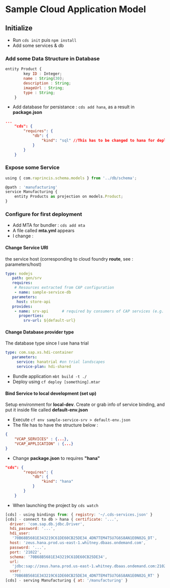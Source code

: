 # Sample Cloud Application Model

## Initialize
- Run `cds init` puis `npm install`
- Add some services & db

### Add some Data Structure in Database
```js
entity Product {
        key ID : Integer;
        name : String(30);
        description : String;
        imageUrl : String;
        type : String;
    }
```

- Add database for persistance : `cds add hana`, as a result in **package.json**
```json
...
    "cds": {
        "requires": {
            "db": {
                "kind": "sql" //This has to be changed to hana for deploiment
            }
        }
    }
```

### Expose some Service

```js
using { com.raprincis.schema.models } from '../db/schema';

@path : 'manufacturing'
service Manufacturing {
    entity Products as projection on models.Product;
}

```

### Configure for first deployment
- Add MTA for bundler : `cds add mta`
- A file called **mta.yml** appears
- I change : 

#### Change Service URI
the service host (corresponding to cloud foundry **route**, see : parameters/host)
```yml
type: nodejs
   path: gen/srv
   requires:
    # Resources extracted from CAP configuration
    - name: sample-service-db
   parameters:
     host: store-api
   provides:
    - name: srv-api      # required by consumers of CAP services (e.g. approuter)
      properties:
        srv-url: ${default-url}
```


#### Change Database provider type
The database type since I use hana trial

```yml
type: com.sap.xs.hdi-container
   parameters:
     service: hanatrial #on trial landscapes
     service-plan: hdi-shared
```


- Bundle application `mbt build -t ./`
- Deploy using `cf deploy [something].mtar`

#### Bind Service to local development (set up)
Setup environment for **local-dev**. Create or grab info of service binding, and put it inside file called **default-env.json**
- Execute `cf env sample-service-srv > default-env.json` 
- The file has to have the structure below :
```json
{
    "VCAP_SERVICES" : {...},
    "VCAP_APPLICATION" : {...}
}
```
- Change **package.json** to requires **"hana"**

```json
"cds": {
        "requires": {
            "db": {
                "kind": "hana"
            }
        }
    }
```

- When launching the project by `cds watch`

```js
[cds] - using bindings from: { registry: '~/.cds-services.json' }
[cds] - connect to db > hana { certificate: '...',
  driver: 'com.sap.db.jdbc.Driver',
  hdi_password: '...',
  hdi_user:
   '70B68B5681E343219C61DE60CB25DE34_4DN7TEM4TSU7G6S8AN1E0N02G_DT',
  host: 'zeus.hana.prod.us-east-1.whitney.dbaas.ondemand.com',
  password: '...',
  port: '21022',
  schema: '70B68B5681E343219C61DE60CB25DE34',
  url:
   'jdbc:sap://zeus.hana.prod.us-east-1.whitney.dbaas.ondemand.com:21022?encrypt=true&validateCertificate=true&currentschema=70B68B5681E343219C61DE60CB25DE34',
  user:
   '70B68B5681E343219C61DE60CB25DE34_4DN7TEM4TSU7G6S8AN1E0N02G_RT' }
[cds] - serving Manufacturing { at: '/manufacturing' }
```